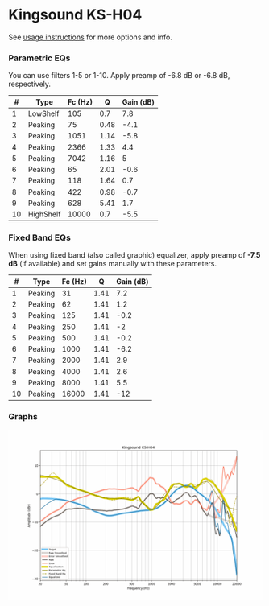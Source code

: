 # Kingsound KS-H04
See [usage instructions](https://github.com/jaakkopasanen/AutoEq#usage) for more options and info.

### Parametric EQs
You can use filters 1-5 or 1-10. Apply preamp of -6.8 dB or -6.8 dB, respectively.

|   # | Type      |   Fc (Hz) |    Q |   Gain (dB) |
|-----|-----------|-----------|------|-------------|
|   1 | LowShelf  |       105 | 0.7  |         7.8 |
|   2 | Peaking   |        75 | 0.48 |        -4.1 |
|   3 | Peaking   |      1051 | 1.14 |        -5.8 |
|   4 | Peaking   |      2366 | 1.33 |         4.4 |
|   5 | Peaking   |      7042 | 1.16 |         5   |
|   6 | Peaking   |        65 | 2.01 |        -0.6 |
|   7 | Peaking   |       118 | 1.64 |         0.7 |
|   8 | Peaking   |       422 | 0.98 |        -0.7 |
|   9 | Peaking   |       628 | 5.41 |         1.7 |
|  10 | HighShelf |     10000 | 0.7  |        -5.5 |

### Fixed Band EQs
When using fixed band (also called graphic) equalizer, apply preamp of **-7.5 dB** (if available) and set gains manually with these parameters.

|   # | Type    |   Fc (Hz) |    Q |   Gain (dB) |
|-----|---------|-----------|------|-------------|
|   1 | Peaking |        31 | 1.41 |         7.2 |
|   2 | Peaking |        62 | 1.41 |         1.2 |
|   3 | Peaking |       125 | 1.41 |        -0.2 |
|   4 | Peaking |       250 | 1.41 |        -2   |
|   5 | Peaking |       500 | 1.41 |        -0.2 |
|   6 | Peaking |      1000 | 1.41 |        -6.2 |
|   7 | Peaking |      2000 | 1.41 |         2.9 |
|   8 | Peaking |      4000 | 1.41 |         2.6 |
|   9 | Peaking |      8000 | 1.41 |         5.5 |
|  10 | Peaking |     16000 | 1.41 |       -12   |

### Graphs
![](./Kingsound%20KS-H04.png)
